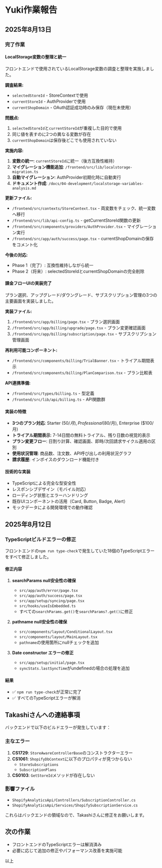 # Yuki作業報告

## 2025年8月13日

### 完了作業

#### LocalStorage変数の整理と統一
フロントエンドで使用されているLocalStorage変数の調査と整理を実施しました。

**調査結果:**
- `selectedStoreId` - StoreContextで使用
- `currentStoreId` - AuthProviderで使用  
- `currentShopDomain` - OAuth認証成功時のみ保存（現在未使用）

**問題点:**
1. `selectedStoreId`と`currentStoreId`が重複した目的で使用
2. 同じ値を表すのに2つの異なる変数が存在
3. `currentShopDomain`は保存後どこでも使用されていない

**実施内容:**
1. **変数の統一**: `currentStoreId`に統一（後方互換性維持）
2. **マイグレーション機能追加**: `/frontend/src/lib/localstorage-migration.ts`
3. **自動マイグレーション**: AuthProvider初期化時に自動実行
4. **ドキュメント作成**: `/docs/04-development/localstorage-variables-analysis.md`

**更新ファイル:**
- `/frontend/src/contexts/StoreContext.tsx` - 両変数をチェック、統一変数へ移行
- `/frontend/src/lib/api-config.ts` - getCurrentStoreId関数の更新
- `/frontend/src/components/providers/AuthProvider.tsx` - マイグレーション実行
- `/frontend/src/app/auth/success/page.tsx` - currentShopDomainの保存をコメント化

**今後の対応:**
- Phase 1（完了）: 互換性維持しながら統一
- Phase 2（将来）: selectedStoreIdとcurrentShopDomainの完全削除

#### 課金フローUIの実装完了
プラン選択、アップグレード/ダウングレード、サブスクリプション管理の3つの主要画面を実装しました。

**実装ファイル:**
1. `/frontend/src/app/billing/page.tsx` - プラン選択画面
2. `/frontend/src/app/billing/upgrade/page.tsx` - プラン変更確認画面  
3. `/frontend/src/app/billing/subscription/page.tsx` - サブスクリプション管理画面

**再利用可能コンポーネント:**
- `/frontend/src/components/billing/TrialBanner.tsx` - トライアル期間表示
- `/frontend/src/components/billing/PlanComparison.tsx` - プラン比較表

**API連携準備:**
- `/frontend/src/types/billing.ts` - 型定義
- `/frontend/src/lib/api/billing.ts` - API関数群

#### 実装の特徴
- **3つのプラン対応**: Starter ($50/月), Professional ($80/月), Enterprise ($100/月)
- **トライアル期間表示**: 7-14日間の無料トライアル、残り日数の視覚的表示
- **プラン変更フロー**: 日割り計算、確認画面、即時/次回請求サイクル適用の区別
- **使用状況管理**: 商品数、注文数、API呼び出しの利用状況グラフ
- **請求履歴**: インボイスのダウンロード機能付き

#### 技術的な実装
- TypeScriptによる完全な型安全性
- レスポンシブデザイン（モバイル対応）
- ローディング状態とエラーハンドリング
- 既存UIコンポーネントの活用（Card, Button, Badge, Alert）
- モックデータによる開発環境での動作確認

## 2025年8月12日

### TypeScriptビルドエラーの修正
フロントエンドの`npm run type-check`で発生していた18個のTypeScriptエラーをすべて修正しました。

#### 修正内容
1. **searchParams null安全性の確保**
   - `src/app/auth/error/page.tsx`
   - `src/app/auth/success/page.tsx`  
   - `src/app/setup/syncing/page.tsx`
   - `src/hooks/useIsEmbedded.ts`
   - すべての`searchParams.get()`を`searchParams?.get()`に修正

2. **pathname null安全性の確保**
   - `src/components/layout/ConditionalLayout.tsx`
   - `src/components/layout/MainLayout.tsx`
   - `pathname`の使用箇所にnullチェックを追加

3. **Date constructor エラーの修正**
   - `src/app/setup/initial/page.tsx`
   - `syncStats.lastSyncTime`がundefinedの場合の処理を追加

#### 結果
- ✅ `npm run type-check`が正常に完了
- ✅ すべてのTypeScriptエラーが解消

## Takashiさんへの連絡事項

バックエンドで以下のビルドエラーが発生しています：

### 主なエラー
1. **CS1729**: `StoreAwareControllerBase`のコンストラクターエラー
2. **CS1061**: `ShopifyDbContext`に以下のプロパティが見つからない
   - `StoreSubscriptions`
   - `SubscriptionPlans`
3. **CS0103**: `GetStoreId`メソッドが存在しない

### 影響ファイル
- `ShopifyAnalyticsApi/Controllers/SubscriptionController.cs`
- `ShopifyAnalyticsApi/Services/ShopifySubscriptionService.cs`

これらはバックエンドの領域なので、Takashiさんに修正をお願いします。

## 次の作業
- フロントエンドのTypeScriptエラーは解消済み
- 必要に応じて追加の修正やパフォーマンス改善を実施可能

以上